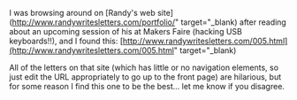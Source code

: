 I was browsing around on [Randy's web site](http://www.randywritesletters.com/portfolio/" target="_blank) after reading about an upcoming session of his at Makers Faire (hacking USB keyboards!!), and I found this: [http://www.randywritesletters.com/005.html](http://www.randywritesletters.com/005.html" target="_blank)

All of the letters on that site (which has little or no navigation elements, so just edit the URL appropriately to go up to the front page) are hilarious, but for some reason I find this one to be the best... let me know if you disagree.